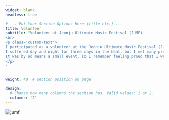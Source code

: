 ```yaml
---
widget: blank
headless: true

# ... Put Your Section Options Here (title etc.) ...
title: Volunteer
subtitle: "Volunteer at Jeonju Ultimate Music Festival (JUMF)
<br>
<p class='custom-text'>
I participated as a volunteer at the Jeonju Ultimate Music Festival (JUMF) held in Jeonju City.<br><br>
I suffered day and night for three days in the heat, but I met many precious people and overcame them together.<br><br>
It was by no means a small event, so I remember feeling proud that I was able to finish it safely.
</p>
"


weight: 40  # section position on page

design:
  # Choose how many columns the section has. Valid values: 1 or 2.
  columns: '2'
---
```

![jumf](images/jumf.jpg)
